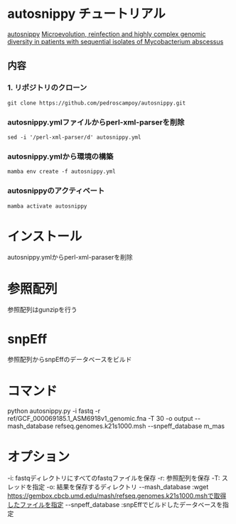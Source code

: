 # autosnippy チュートリアル

[autosnippy](https://github.com/pedroscampoy/autosnippy)
[Microevolution, reinfection and highly complex genomic diversity in patients with sequential isolates of Mycobacterium abscessus](https://www.nature.com/articles/s41467-024-46552-w)

## 内容

### 1. リポジトリのクローン
```
git clone https://github.com/pedroscampoy/autosnippy.git
```

### autosnippy.ymlファイルからperl-xml-parserを削除
```
sed -i '/perl-xml-parser/d' autosnippy.yml
```

### autosnippy.ymlから環境の構築
```
mamba env create -f autosnippy.yml
```

### autosnippyのアクティベート
```
mamba activate autosnippy
```





# インストール
autosnippy.ymlからperl-xml-paraserを削除

# 参照配列
参照配列はgunzipを行う

# snpEff
参照配列からsnpEffのデータベースをビルド

# コマンド
python autosnippy.py -i fastq -r ref/GCF_000069185.1_ASM6918v1_genomic.fna  -T 30 -o output --mash_database refseq.genomes.k21s1000.msh --snpeff_database m_mas

# オプション
-i: fastqディレクトリにすべてのfastqファイルを保存
-r: 参照配列を保存
-T: スレッドを指定
-o: 結果を保存するディレクトリ
--mash_database :wget https://gembox.cbcb.umd.edu/mash/refseq.genomes.k21s1000.mshで取得したファイルを指定
--snpeff_database :snpEffでビルドしたデータベースを指定
